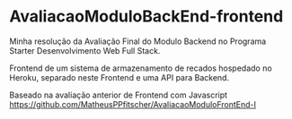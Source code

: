 # AvaliacaoModuloBackEnd-frontend

Minha resolução da Avaliação Final do Modulo Backend no Programa Starter Desenvolvimento Web Full Stack.

Frontend de um sistema de armazenamento de recados hospedado no Heroku, separado neste Frontend e uma API para Backend.

Baseado na avaliação anterior de Frontend com Javascript https://github.com/MatheusPPfitscher/AvaliacaoModuloFrontEnd-I
